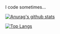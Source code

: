 I code sometimes...




[![Anurag's github stats](https://github-readme-stats.vercel.app/api?username=zhue675&show_icons=true&theme=vue)](https://github.com/anuraghazra/github-readme-stats)





[![Top Langs](https://github-readme-stats.vercel.app/api/top-langs/?username=zhue675&theme=vue)](https://github.com/anuraghazra/github-readme-stats)
